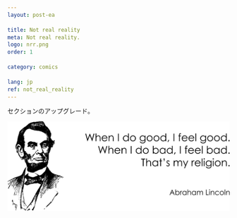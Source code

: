 ```yaml
---
layout: post-ea

title: Not real reality
meta: Not real reality.
logo: nrr.png
order: 1

category: comics

lang: jp
ref: not_real_reality
---
```


セクションのアップグレード。

<a data-fancybox="gallery" href="/img/programming/Lincoln.png"><img src="/img/programming/Lincoln.png" alt=""></a>
